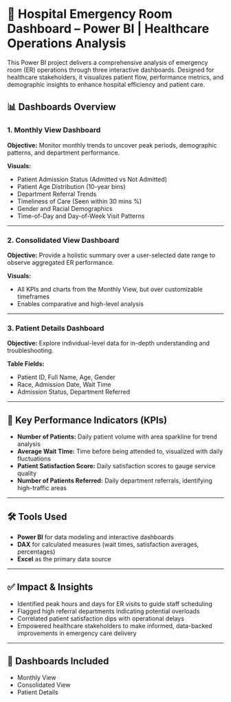 # 🏥 Hospital Emergency Room Dashboard – Power BI | Healthcare Operations Analysis

This Power BI project delivers a comprehensive analysis of emergency room (ER) operations through three interactive dashboards. Designed for healthcare stakeholders, it visualizes patient flow, performance metrics, and demographic insights to enhance hospital efficiency and patient care.

## 📊 Dashboards Overview

### 1. Monthly View Dashboard
**Objective:** Monitor monthly trends to uncover peak periods, demographic patterns, and department performance.

**Visuals:**
- Patient Admission Status (Admitted vs Not Admitted)
- Patient Age Distribution (10-year bins)
- Department Referral Trends
- Timeliness of Care (Seen within 30 mins %)
- Gender and Racial Demographics
- Time-of-Day and Day-of-Week Visit Patterns

---

### 2. Consolidated View Dashboard
**Objective:** Provide a holistic summary over a user-selected date range to observe aggregated ER performance.

**Visuals:**
- All KPIs and charts from the Monthly View, but over customizable timeframes
- Enables comparative and high-level analysis

---

### 3. Patient Details Dashboard
**Objective:** Explore individual-level data for in-depth understanding and troubleshooting.

**Table Fields:**
- Patient ID, Full Name, Age, Gender
- Race, Admission Date, Wait Time
- Admission Status, Department Referred

---


## 📌 Key Performance Indicators (KPIs)

- **Number of Patients:** Daily patient volume with area sparkline for trend analysis  
- **Average Wait Time:** Time before being attended to, visualized with daily fluctuations  
- **Patient Satisfaction Score:** Daily satisfaction scores to gauge service quality  
- **Number of Patients Referred:** Daily department referrals, identifying high-traffic areas  

---

## 🛠️ Tools Used

- **Power BI** for data modeling and interactive dashboards  
- **DAX** for calculated measures (wait times, satisfaction averages, percentages)  
- **Excel** as the primary data source

---

## ✅ Impact & Insights

- Identified peak hours and days for ER visits to guide staff scheduling  
- Flagged high referral departments indicating potential overloads  
- Correlated patient satisfaction dips with operational delays  
- Empowered healthcare stakeholders to make informed, data-backed improvements in emergency care delivery

---

## 📸 Dashboards Included

- Monthly View  
- Consolidated View  
- Patient Details  

